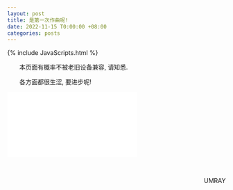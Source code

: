 ```yaml
---
layout: post
title: 是第一次作曲呢!
date: 2022-11-15 T0:00:00 +08:00
categories: posts
---
```


{% include JavaScripts.html %}

&emsp;&emsp;本页面有概率不被老旧设备兼容, 请知悉.  

&emsp;&emsp;各方面都很生涩, 要进步呢!  

<iframe src="//player.bilibili.com/player.html?aid=347546204&bvid=BV1cd4y1c7go&cid=889548721&page=1" scrolling="no" border="0" frameborder="no" framespacing="0" allowfullscreen="true"> </iframe>

&emsp;&emsp;
<p align="right">UMRAY</p>
